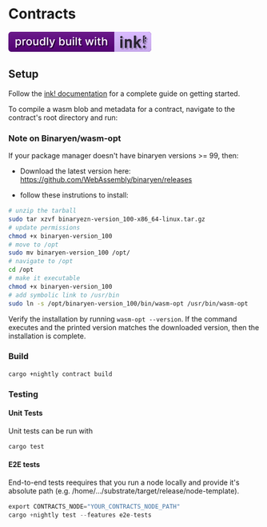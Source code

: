 # Contracts

[![Built with ink!](https://raw.githubusercontent.com/paritytech/ink/master/.images/badge.svg)](https://github.com/paritytech/ink)

## Setup

Follow the [ink! documentation](https://paritytech.github.io/ink-docs/getting-started/setup) for a complete guide on getting started.

To compile a wasm blob and metadata for a contract, navigate to the contract's root directory and run:

### Note on Binaryen/wasm-opt

If your package manager doesn't have binaryen versions >= 99, then:

- Download the latest version here: https://github.com/WebAssembly/binaryen/releases

- follow these instrutions to install:

``` bash
# unzip the tarball
sudo tar xzvf binaryezn-version_100-x86_64-linux.tar.gz
# update permissions
chmod +x binaryen-version_100
# move to /opt
sudo mv binaryen-version_100 /opt/
# navigate to /opt
cd /opt
# make it executable
chmod +x binaryen-version_100
# add symbolic link to /usr/bin
sudo ln -s /opt/binaryen-version_100/bin/wasm-opt /usr/bin/wasm-opt
```

Verify the installation by running `wasm-opt --version`. If the command executes and the printed version matches the downloaded version, then the installation is complete.

### Build

```
cargo +nightly contract build
```

### Testing

#### Unit Tests
Unit tests can be run with

``` rust
cargo test
```

#### E2E tests

End-to-end tests reequires that you run a node locally and provide it's absolute path (e.g. /home/.../substrate/target/release/node-template). 

``` rust
export CONTRACTS_NODE="YOUR_CONTRACTS_NODE_PATH"
cargo +nightly test --features e2e-tests
```

